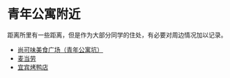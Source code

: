 # 青年公寓附近
距离所里有一些距离，但是作为大部分同学的住处，有必要对周边情况加以记录。

- [尚可味美食广场（青年公寓坑）](/restaurant/青年公寓附近/尚可味美食广场（青年公寓坑）)
- [麦当劳](/restaurant/青年公寓附近/麦当劳)
- [宜宾烤鸭店](/restaurant/青年公寓附近/宜宾烤鸭店)
